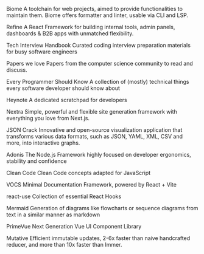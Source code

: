Biome
A toolchain for web projects, aimed to provide functionalities to maintain them. Biome offers formatter and linter, usable via CLI and LSP.


Refine
A React Framework for building internal tools, admin panels, dashboards & B2B apps with unmatched flexibility.


Tech Interview Handbook
Curated coding interview preparation materials for busy software engineers

Papers we love
Papers from the computer science community to read and discuss.

Every Programmer Should Know
A collection of (mostly) technical things every software developer should know about

Heynote
A dedicated scratchpad for developers

Nextra
Simple, powerful and flexible site generation framework with everything you love from Next.js.

JSON Crack
Innovative and open-source visualization application that transforms various data formats, such as JSON, YAML, XML, CSV and more, into interactive graphs.

Adonis
The Node.js Framework highly focused on developer ergonomics, stability and confidence

Clean Code
Clean Code concepts adapted for JavaScript

VOCS
Minimal Documentation Framework, powered by React + Vite

react-use
Collection of essential React Hooks

Mermaid
Generation of diagrams like flowcharts or sequence diagrams from text in a similar manner as markdown

PrimeVue
Next Generation Vue UI Component Library

Mutative
Efficient immutable updates, 2-6x faster than naive handcrafted reducer, and more than 10x faster than Immer.

